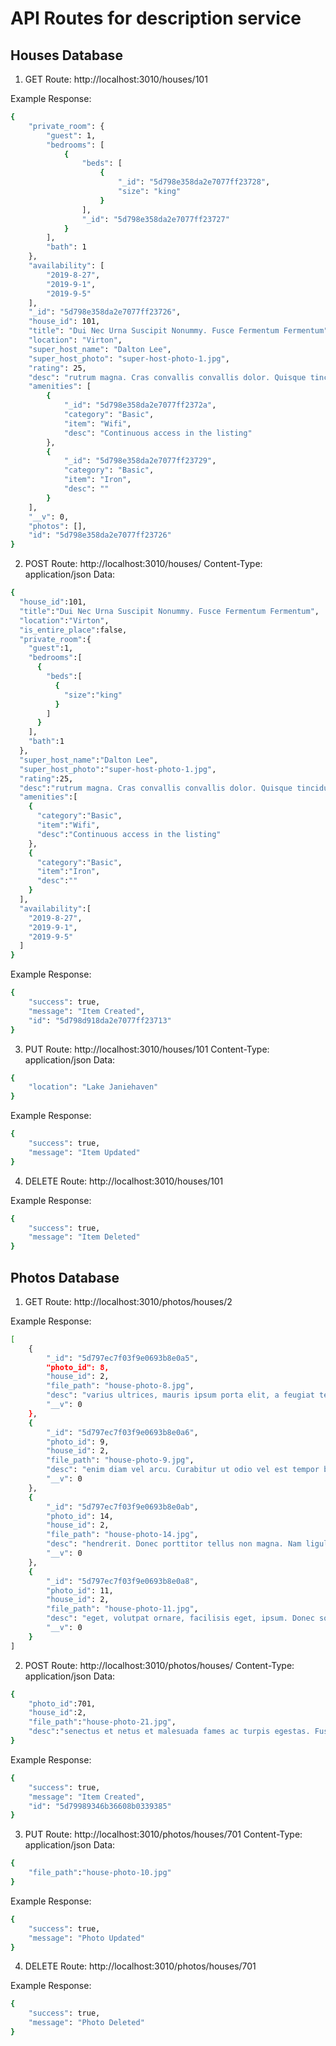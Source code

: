 # API Routes for description service

## Houses Database

1. GET
Route: http://localhost:3010/houses/101

Example Response:
```sh
{
    "private_room": {
        "guest": 1,
        "bedrooms": [
            {
                "beds": [
                    {
                        "_id": "5d798e358da2e7077ff23728",
                        "size": "king"
                    }
                ],
                "_id": "5d798e358da2e7077ff23727"
            }
        ],
        "bath": 1
    },
    "availability": [
        "2019-8-27",
        "2019-9-1",
        "2019-9-5"
    ],
    "_id": "5d798e358da2e7077ff23726",
    "house_id": 101,
    "title": "Dui Nec Urna Suscipit Nonummy. Fusce Fermentum Fermentum",
    "location": "Virton",
    "super_host_name": "Dalton Lee",
    "super_host_photo": "super-host-photo-1.jpg",
    "rating": 25,
    "desc": "rutrum magna. Cras convallis convallis dolor. Quisque tincidunt pede ac urna. Ut tincidunt vehicula risus.",
    "amenities": [
        {
            "_id": "5d798e358da2e7077ff2372a",
            "category": "Basic",
            "item": "Wifi",
            "desc": "Continuous access in the listing"
        },
        {
            "_id": "5d798e358da2e7077ff23729",
            "category": "Basic",
            "item": "Iron",
            "desc": ""
        }
    ],
    "__v": 0,
    "photos": [],
    "id": "5d798e358da2e7077ff23726"
}
```

2. POST
Route: http://localhost:3010/houses/
Content-Type: application/json
Data:
```sh
{
  "house_id":101,
  "title":"Dui Nec Urna Suscipit Nonummy. Fusce Fermentum Fermentum",
  "location":"Virton",
  "is_entire_place":false,
  "private_room":{
    "guest":1,
    "bedrooms":[
      {
        "beds":[
          {
            "size":"king"
          }
        ]
      }
    ],
    "bath":1
  },
  "super_host_name":"Dalton Lee",
  "super_host_photo":"super-host-photo-1.jpg",
  "rating":25,
  "desc":"rutrum magna. Cras convallis convallis dolor. Quisque tincidunt pede ac urna. Ut tincidunt vehicula risus.",
  "amenities":[
    {
      "category":"Basic",
      "item":"Wifi",
      "desc":"Continuous access in the listing"
    },
    {
      "category":"Basic",
      "item":"Iron",
      "desc":""
    }
  ],
  "availability":[
    "2019-8-27",
    "2019-9-1",
    "2019-9-5"
  ]
}
```

Example Response:
```sh
{
    "success": true,
    "message": "Item Created",
    "id": "5d798d918da2e7077ff23713"
}
```

3. PUT
Route: http://localhost:3010/houses/101
Content-Type: application/json
Data:
```sh
{
	"location": "Lake Janiehaven"
}
```

Example Response:
```sh
{
    "success": true,
    "message": "Item Updated"
}
```

4. DELETE
Route: http://localhost:3010/houses/101

Example Response:
```sh
{
    "success": true,
    "message": "Item Deleted"
}
```

## Photos Database

1. GET
Route: http://localhost:3010/photos/houses/2

Example Response:
```sh
[
    {
        "_id": "5d797ec7f03f9e0693b8e0a5",
        "photo_id": 8,
        "house_id": 2,
        "file_path": "house-photo-8.jpg",
        "desc": "varius ultrices, mauris ipsum porta elit, a feugiat tellus lorem eu metus. In lorem. Donec elementum, lorem ut aliquam iaculis, lacus pede sagittis augue, eu tempor erat",
        "__v": 0
    },
    {
        "_id": "5d797ec7f03f9e0693b8e0a6",
        "photo_id": 9,
        "house_id": 2,
        "file_path": "house-photo-9.jpg",
        "desc": "enim diam vel arcu. Curabitur ut odio vel est tempor bibendum. Donec felis orci,",
        "__v": 0
    },
    {
        "_id": "5d797ec7f03f9e0693b8e0ab",
        "photo_id": 14,
        "house_id": 2,
        "file_path": "house-photo-14.jpg",
        "desc": "hendrerit. Donec porttitor tellus non magna. Nam ligula elit, pretium",
        "__v": 0
    },
    {
        "_id": "5d797ec7f03f9e0693b8e0a8",
        "photo_id": 11,
        "house_id": 2,
        "file_path": "house-photo-11.jpg",
        "desc": "eget, volutpat ornare, facilisis eget, ipsum. Donec sollicitudin adipiscing ligula. Aenean gravida nunc sed pede. Cum sociis natoque penatibus et magnis",
        "__v": 0
    }
]
```

2. POST
Route: http://localhost:3010/photos/houses/
Content-Type: application/json
Data:
```sh
{
    "photo_id":701,
    "house_id":2,
    "file_path":"house-photo-21.jpg",
    "desc":"senectus et netus et malesuada fames ac turpis egestas. Fusce aliquet magna a neque. Nullam ut nisi a odio semper cursus. Integer mollis. Integer"
}
```

Example Response:
```sh
{
    "success": true,
    "message": "Item Created",
    "id": "5d79989346b36608b0339385"
}
```

3. PUT
Route: http://localhost:3010/photos/houses/701
Content-Type: application/json
Data:
```sh
{
    "file_path":"house-photo-10.jpg"
}
```

Example Response:
```sh
{
    "success": true,
    "message": "Photo Updated"
}
```

4. DELETE
Route: http://localhost:3010/photos/houses/701

Example Response:
```sh
{
    "success": true,
    "message": "Photo Deleted"
}
```
